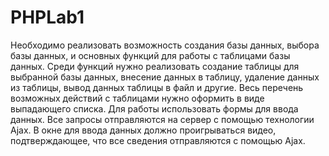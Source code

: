 # PHPLab1
Необходимо реализовать возможность создания базы данных, выбора базы
данных, и основных функций для работы с таблицами базы данных. Среди
функций нужно реализовать создание таблицы для выбранной базы данных,
внесение данных в таблицу, удаление данных из таблицы, вывод данных таблицы
в файл и другие. Весь перечень возможных действий с таблицами нужно
оформить в виде выпадающего списка. Для работы использовать формы для
ввода данных. Все запросы отправляются на сервер с помощью технологии Ajax.
В окне для ввода данных должно проигрываться видео, подтверждающее, что все
сведения отправляются с помощью Ajax.
